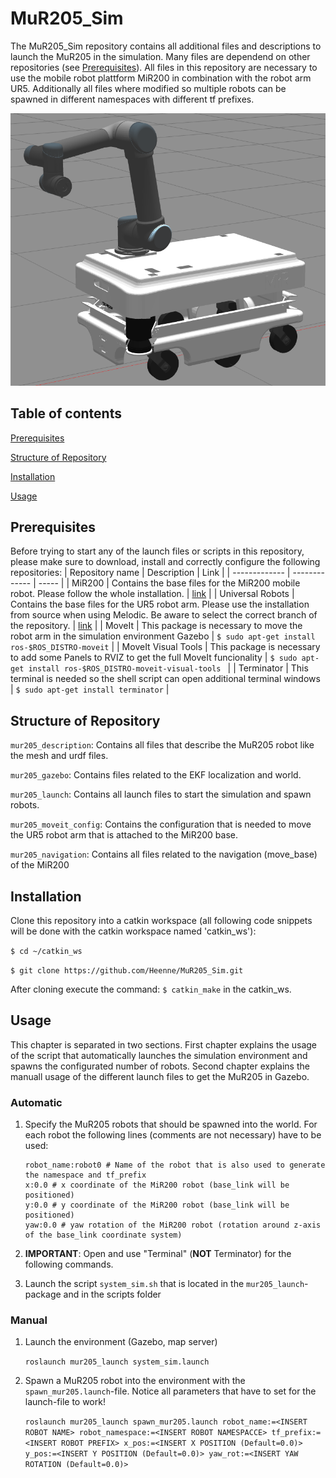 # MuR205_Sim
The MuR205_Sim repository contains all additional files and descriptions to launch the MuR205 in the simulation. Many files are dependend on other repositories (see [Prerequisites](#Prerequisites)). All files in this repository are necessary to use the mobile robot plattform MiR200 in combination with the robot arm UR5. Additionally all files where modified so multiple robots can be spawned in different namespaces with different tf prefixes.

![MuR205](https://github.com/Heenne/MuR205_Sim/blob/main/docs/images/MuR205.png)

## Table of contents
[Prerequisites](#Prerequisites)

[Structure of Repository](<#Structure of Repository>)

[Installation](#Installation)

[Usage](#Usage)

## Prerequisites
Before trying to start any of the launch files or scripts in this repository, please make sure to download, install and correctly configure the following repositories:
| Repository name | Description | Link  |
| ------------- | ------------- | ----- |
| MiR200 | Contains the base files for the MiR200 mobile robot. Please follow the whole installation. | [link](https://github.com/matchRos/MiR200_Sim) |
| Universal Robots | Contains the base files for the UR5 robot arm. Please use the installation from source when using Melodic. Be aware to select the correct branch of the repository. | [link](https://github.com/ros-industrial/universal_robot) |
| MoveIt | This package is necessary to move the robot arm in the simulation environment Gazebo | `$ sudo apt-get install ros-$ROS_DISTRO-moveit` |
| MoveIt Visual Tools | This package is necessary to add some Panels to RVIZ to get the full MoveIt funcionality | `$ sudo apt-get install ros-$ROS_DISTRO-moveit-visual-tools ` |
| Terminator | This terminal is needed so the shell script can open additional terminal windows | `$ sudo apt-get install terminator` |

## Structure of Repository
`mur205_description`: Contains all files that describe the MuR205 robot like the mesh and urdf files.

`mur205_gazebo`: Contains files related to the EKF localization and world.

`mur205_launch`: Contains all launch files to start the simulation and spawn robots.

`mur205_moveit_config`: Contains the configuration that is needed to move the UR5 robot arm that is attached to the MiR200 base.

`mur205_navigation`: Contains all files related to the navigation (move_base) of the MiR200

## Installation
Clone this repository into a catkin workspace (all following code snippets will be done with the catkin workspace named 'catkin_ws'):

`$ cd ~/catkin_ws`

`$ git clone https://github.com/Heenne/MuR205_Sim.git`

After cloning execute the command: `$ catkin_make` in the catkin_ws.

## Usage
This chapter is separated in two sections. First chapter explains the usage of the script that automatically launches the simulation environment and spawns the configurated number of robots. Second chapter explains the manuall usage of the different launch files to get the MuR205 in Gazebo.
### Automatic
1. Specify the MuR205 robots that should be spawned into the world. For each robot the following lines (comments are not necessary) have to be used:

    ```
    robot_name:robot0 # Name of the robot that is also used to generate the namespace and tf_prefix
    x:0.0 # x coordinate of the MiR200 robot (base_link will be positioned)
    y:0.0 # y coordinate of the MiR200 robot (base_link will be positioned)
    yaw:0.0 # yaw rotation of the MiR200 robot (rotation around z-axis of the base_link coordinate system)
    ```
    
2. **IMPORTANT**: Open and use "Terminal" (**NOT** Terminator) for the following commands.
3. Launch the script `system_sim.sh` that is located in the `mur205_launch`-package and in the scripts folder

### Manual
1. Launch the environment (Gazebo, map server)

    ```roslaunch mur205_launch system_sim.launch```

2. Spawn a MuR205 robot into the environment with the `spawn_mur205.launch`-file. Notice all parameters that have to set for the launch-file to work!

    ```roslaunch mur205_launch spawn_mur205.launch robot_name:=<INSERT ROBOT NAME> robot_namespace:=<INSERT ROBOT NAMESPACCE> tf_prefix:=<INSERT ROBOT PREFIX> x_pos:=<INSERT X POSITION (Default=0.0)> y_pos:=<INSERT Y POSITION (Default=0.0)> yaw_rot:=<INSERT YAW ROTATION (Default=0.0)>```
